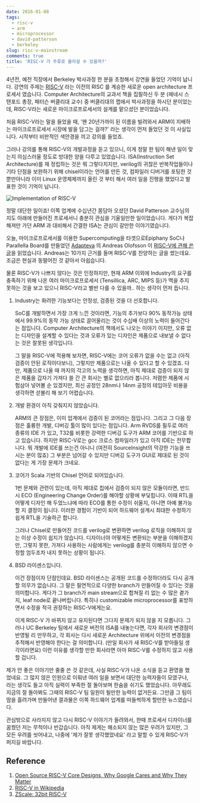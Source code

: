 ```yaml
---
date: 2016-01-08
tags:
  - risc-v
  - arm
  - microprocessor
  - david-patterson
  - berkeley
slug: risc-v-mainstream
comments: true
title: 'RISC-V 가 주류로 올라설 수 있을까?'
---
```


4년전, 예전 직장에서 Berkeley 박사과정 한 분을 초청해서 강연을 들었던 기억이 납니다.
강연의 주제는 [RISC-V][] 라는 이전의 RISC 를 계승한 새로운 open architecture 프로세서 였습니다.
Computer Architecture의 교과서 책을 집필하신 두 분 (헤네시 스탠포드 총장, 패터슨 버클리대 교수) 중 버클리대의 랩에서 박사과정을 하시던 분이었는데, RISC-V라는 새로운 마이크로프로세서의 설계를 맡으셨던 분이었습니다.

[RISC-V]: http://riscv.org

처음 RISC-V라는 말을 들었을 때, '왠 20년가까이 된 이름을 빌려와서 ARM이 지배하는 마이크로프로세서 시장에 발을 담그는 걸까?' 라는 생각이 먼저 들었던 것 이 사실입니다.
시작부터 비판적인 색안경을 끼고 강의를 들었죠.

그러나 강의를 통해 RISC-V의 개발과정을 듣고 있으니, 이게 정말 한 팀이 해낸 일이 맞는지 의심스러울 정도로 방대한 양을 다루고 있었습니다.
ISA(Instruction Set Architecture)를 재 정립하는 것은 뭐 그렇다치지만, verilog의 귀찮은 반복작업들이나 기타 단점을 보완하기 위해 chisel이라는 언어를 만든 것, 컴파일러 디버거를 포팅한 것 뿐만아니라 이미 Linux 운영체제까지 올린 것 부터 해서 여러 일을 진행을 했었다고 발표한 것이 기억이 납니다.

![Implementation of RISC-V](../media/blog/2016-01-08-riscv.orgworkshop-jun2015riscv-zscale-workshop-june2015.png)

정말 대단한 일이죠! 이쪽 업계에 수십년간 몸담아 오셨던 David Patterson 교수님의 지도 아래에 만들어진 프로세서니 충분히 관심을 기울일만한 일이었습니다.
게다가 복잡해져만 가던 ARM 과 대비해서 간결한 ISA는 관심이 갈만한 이야기였습니다.

오늘, 마이크로프로세서를 이용한 Supercomputing을 타겟으로Epiphany SoC나 Parallella Board를 만들었던 [Adapteva][] 의 Andreas Olofsson 이 [RISC-V에 관해 쓴 글][adapteva-risc-v-in-next-chip]을 읽었습니다.
Andreas는 10가지 근거를 들며 RISC-V를 찬양하는 글을 썼는데요.
조금은 현실과 동떨어진 것 같아서 아쉽습니다.

[adapteva-risc-v-in-next-chip]: http://www.adapteva.com/andreas-blog/why-i-will-be-using-the-risc-v-in-my-next-chip/
[Adapteva]: http://www.adapteva.com

물론 RISC-V가 나쁘지 않다는 것은 인정하지만, 현재 ARM 이외에 Industry의 요구를 충족하기 위해 나온 여러 마이크로프로세서 (Tensillica, ARC, MIPS 등)가 맥을 추지 못하는 것을 보고 있으니 RISC-V라고 별반 다를 수 있을까.. 하는 생각이 먼저 듭니다.

1.  Industry는 화려한 기능보다는 안정성, 검증된 것을 더 선호합니다.

    SoC를 개발하면서 가장 크게 느낀 것이라면, 기능의 추가보다 90% 동작가능 상태에서 99.9%의 동작 가능 상태로 끌어올리는 것이 수십배 이상의 노력이 들어간다는 점입니다.
    Computer Architecture의 책에서도 나오는 이야기 이지만,  오류 없는 디자인을 설계할 수 있다는 것과 오류가 있는 디자인은 제품으로 내보낼 수 없다는 것은 잘못된 생각입니다.

    그 말을 RISC-V에 적용해 보자면, RISC-V에는 코어 오류가 없을 수는 없고 (아직 검증이 안된 로직이다보니), 그렇지만 제품으로는 나올 수 있다고 할 수 있겠죠.
    다만, 제품으로 나올 때 까지의 각고의 노력을 생각하면, 아직 제대로 검증이 되지 않은 제품을 갑자기 가져다 쓸 간 큰 회사는 별로 없으리라 봅니다.
    저렴한 제품에 시험삼아 넣어볼 순 있겠지만, 최신 공정인 28nm나 14nm 공정의 테입아웃 비용을 생각하면 섣불리 해 보기 어렵습니다.

2.  개발 환경이 아직 갖춰지지 않았습니다.

    ARM의 큰 장점은, 이미 업계에서 검증이 된 코어라는 점입니다.
    그리고 그 다음 장점은 훌륭한 개발, 디버깅 툴이 많이 있다는 점입니다.
    Arm RVDS를 필두로 여러 종류의 IDE 가 있고, T32를 비롯한 강력한 디버깅 도구가 ARM 코어를 기반으로 하고 있습니다.
    하지만 RISC-V로는 gcc 크로스 컴파일러가 있고 아직 IDE는 전무합니다.
    뭐 개발에 IDE를 쓰는건 아니니 (여전히 SourceInsight의 막강한 기능을 쓰시는 분이 많죠) 그 부분은 넘어갈 수 있지만 디버깅 도구가 GUI로 제대로 된 것이 없다는 게 가장 문제가 크네요.

3.  코어가 Scala 기반의 Chisel 언어로 되어있습니다.

    1번 문제와 관련이 있는데, 아직 제대로 칩에서 검증이 되지 않은 모듈이라면, 반드시 ECO (Engineering Change Order)를 해야할 상황에 부딫힙니다.
    이때 RTL을 어떻게 디자인 해 두었느냐에 따라 ECO를 통한 수정이 쉬울지, 아니면 아예 불가능할 지 결정이 됩니다.
    이러한 경험이 기반이 되어 하드웨어 설계시 최대한 수정하기 쉽게 RTL을 기술하곤 합니다.

    그러나 Chisel로 만들어진 코드를 verilog로 변환하면 verilog 로직을 이해하지 않는 이상 수정이 쉽지가 않습니다.
    디자이너야 어떻게든 변환되는 부분을 이해하겠지만, 그렇지 못한, 가져다 사용하는 사람에게는 verilog를 충분히 이해하지 않으면 수정할 엄두조차 내지 못하는 상황이 됩니다.

4.  BSD 라이센스입니다.

    이건 장점이자 단점인데요.
    BSD 라이센스는 공개된 코드를 수정하더라도 다시 공개할 의무가 없습니다.
    그 말은 필연적으로 다양한 branch가 만들어질 수 있다는 것을 의미합니다.
    게다가 그 branch가 main stream으로 합쳐질 리 없는 수 많은 곁가지, leaf node로 끝나버립니다.
    특히나 customizable microprocessor를 표방하면서 수정을 적극 권장하는 RISC-V에게는요.

    이게 RISC-V 가 바뀌지 않고 유지된다면 그다지 문제가 되지 않을 지 모릅니다.
    그러나 UC Berkeley 팀에서 새로운 버전의 ISA를 내놓는다면, 각자 회사의 변경점이 반영될 리 만무하고, 각 회사는 다시 새로운 Architecture 위에서 이전의 변경점을 추적해서 반영해야 한다는 걸 의미합니다. (만일 회사가 새 RISC-V를 받아들일 생각이라면요)
    이런 이유를 생각할 만한 회사라면 아마 RISC-V를 수정하지 않고 사용할 겁니다.

제가 안 좋은 이야기만 줄줄 쓴 것 같은데, 사실 RISC-V가 나온 소식을 듣고 환영을 했었네요.
그 많지 않은 인원으로 이뤄낸 여러 일을 보면서 대단한 능력자들이 모였구나, 라는 생각도 들고 아직 실력이 부족한 절 돌아보며 한숨을 쉬기도 했었습니다.
아무래도 지금의 절 돌아봐도 그때의 RISC-V 팀 일원이 될만한 능력이 없거든요.
그만큼 그 팀이 땀을 흘려가며 만들어낸 결과물은 이쪽 하드웨어 업계를 떠들썩하게 할만한 뉴스였습니다.

관심밖으로 사라지지 않고 다시 RISC-V 이야기가 들려와서, 한때 프로세서 디자이너를 꿈꿨던 저는 무척이나 반갑습니다.
아직 제게는 해소되지 않는 많은 우려가 있지만, 그 모든 우려를 씻어내고, 나중에 '제가 잘못 생각했었네요' 라고 말할 수 있게 RISC-V가 퍼지길 바랍니다.

## Reference

1.  [Open Source RISC-V Core Designs, Why Google Cares and Why They Matter](http://www.xda-developers.com/risc-v-cores-and-why-they-matter/)
2.  [RISC-V in Wikipedia](https://en.wikipedia.org/wiki/RISC-V)
3.  [ZScale: 32bit RISC-V](http://riscv.org/workshop-jun2015/riscv-zscale-workshop-june2015.pdf)